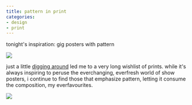 ```yaml
---
title: pattern in print
categories:
- design
- print
---
```


tonight's inspiration: gig posters with pattern

![](/blog/old-uploads/2011/02/20110207-prints2.png)

just a little [digging around](http://www.gigposters.com/) led me to a very long wishlist of prints. while it's always inspiring to peruse the everchanging, everfresh world of show posters, i continue to find those that emphasize pattern, letting it consume the composition, my everfavourites.

![](/blog/old-uploads/2011/02/20110207-print1.png)

